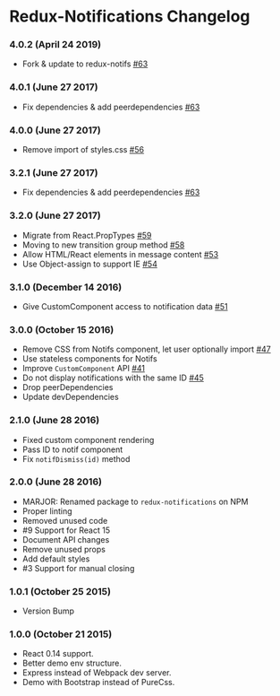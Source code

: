 # Redux-Notifications Changelog

### 4.0.2 (April 24 2019)
- Fork & update to redux-notifs  [#63](https://github.com/zero-t4/redux-notifs/commit/0103d9fbcbcb0a7377148c5c8a072ade43a80c9c) 

### 4.0.1 (June 27 2017)
- Fix dependencies & add peerdependencies [#63](https://github.com/indexiatech/re-notif/pull/63)

### 4.0.0 (June 27 2017)
- Remove import of styles.css [#56](https://github.com/indexiatech/re-notif/pull/56)

### 3.2.1 (June 27 2017)
- Fix dependencies & add peerdependencies [#63](https://github.com/indexiatech/re-notif/pull/63)

### 3.2.0 (June 27 2017)
- Migrate from React.PropTypes [#59](https://github.com/indexiatech/re-notif/pull/59)
- Moving to new transition group method [#58](https://github.com/indexiatech/re-notif/pull/58)
- Allow HTML/React elements in message content [#53](https://github.com/indexiatech/re-notif/pull/53)
- Use Object-assign to support IE [#54](https://github.com/indexiatech/re-notif/pull/54/)

### 3.1.0 (December 14 2016)
- Give CustomComponent access to notification data [#51](https://github.com/indexiatech/re-notif/pull/51)

### 3.0.0 (October 15 2016)
- Remove CSS from Notifs component, let user optionally import [#47](https://github.com/indexiatech/re-notif/pull/47)
- Use stateless components for Notifs
- Improve `CustomComponent` API [#41](https://github.com/indexiatech/re-notif/pull/41)
- Do not display notifications with the same ID [#45](https://github.com/indexiatech/re-notif/pull/45)
- Drop peerDependencies
- Update devDependencies

### 2.1.0 (June 28 2016)
- Fixed custom component rendering
- Pass ID to notif component
- Fix `notifDismiss(id)` method

### 2.0.0 (June 28 2016)
- MARJOR: Renamed package to `redux-notifications` on NPM
- Proper linting
- Removed unused code
- #9 Support for React 15
- Document API changes
- Remove unused props
- Add default styles
- #3 Support for manual closing

### 1.0.1 (October 25 2015)
- Version Bump

### 1.0.0 (October 21 2015)
- React 0.14 support.
- Better demo env structure.
- Express instead of Webpack dev server.
- Demo with Bootstrap instead of PureCss.
